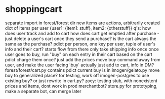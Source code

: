 # shoppingcart

separate import in forest/forest dir
new items are actions, arbitrarily created
dict of items per user
{user1: {item1: stuff}, item2: {otherstuff}}
q's: how does user track and add to cart
how does cart get emptied after purchase - just delete a user's cart once they send a purchase? is the cart always the same as the purchase?
pdict per person, one key per user, tuple of user's info and their cart? starts flow from there
only take shipping info once
once user goes to buy, run "buy" on each entry in their cart based on the cart pdict
charge them once? just add the prices
move buy command away from user, and make the user facing 'buy' actually just add to cart, info in DM?
forest/forest/cart.py
contains pdict
current buy is in imogen/gelato.py
move buy to generalized place?
for testing, work off imogen-postgres to use existing buy? or just rewrite in cart.py?
zoey: testing stub, with nonexistent prices and items, dont work in prod
merchantbot?
store.py
for prototyping, make a separate bot, can merge later
